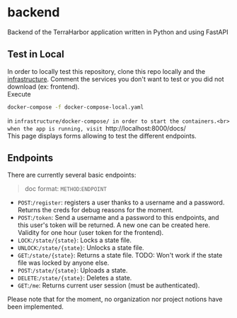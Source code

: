 # backend
Backend of the TerraHarbor application written in Python and using FastAPI

## Test in Local

In order to locally test this repository, clone this repo locally and the [infrastructure](https://github.com/terraharbor/infrastructure). Comment the services you don't want to test or you did not download (ex: frontend). <br>
Execute
```zsh
docker-compose -f docker-compose-local.yaml
```
in `infrastructure/docker-compose/ in order to start the containers.<br>
when the app is running, visit `http://localhost:8000/docs/<br>
This page displays forms allowing to test the different endpoints.

## Endpoints

There are currently several basic endpoints:

> doc format: `METHOD`:`ENDPOINT` 

* `POST`:`/register`: registers a user thanks to a username and a password. Returns the creds for debug reasons for the moment.
* `POST`:`/token`: Send a username and a password to this endpoints, and this user's token will be returned. A new one can be created here. Validity for one hour (user token for the frontend).
* `LOCK`:`/state/{state}`: Locks a state file.
* `UNLOCK`:`/state/{state}`: Unlocks a state file.
* `GET`:`/state/{state}`: Returns a state file. TODO: Won't work if the state file was locked by anyone else.
* `POST`:`/state/{state}`: Uploads a state.
* `DELETE`:`/state/{state}`: Deletes a state.
* `GET`:`/me`: Returns current user session (must be authenticated).

Please note that for the moment, no organization nor project notions have been implemented.